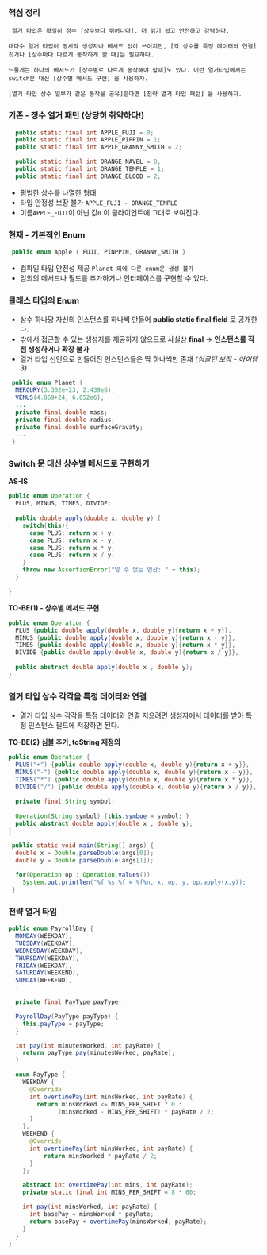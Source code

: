  ### 핵심 정리 
 
  ```
   열거 타입은 확실히 정수 [상수보다 뛰어나다]. 더 읽기 쉽고 안전하고 강력하다. 
  ```
  ```
  대다수 열거 타입이 명시적 생성자나 메서드 없이 쓰이지만, [각 상수를 특정 데이터와 연결]짓거나 [상수마다 다르게 동작하게 할 때]는 필요하다. 
  ```
  ```
  드물게는 하나의 메서드가 [상수별로 다르게 동작해야 할때]도 있다. 이런 열거타입에서는 switch문 대신 [상수별 메서드 구현] 을 사용하자.
  ```
  ```
  [열거 타입 상수 일부가 같은 동작을 공유]한다면 [전략 열거 타입 패턴] 을 사용하자.
  ```

### 기존 - 정수 열거 패턴 (상당히 취약하다!)
```java
  public static final int APPLE_FUJI = 0;
  public static final int APPLE_PIPPIN = 1;
  public static final int APPLE_GRANNY_SMITH = 2;

  public static final int ORANGE_NAVEL = 0;
  public static final int ORANGE_TEMPLE = 1;
  public static final int ORANGE_BLOOD = 2;

```
 - 평범한 상수를 나열한 형태
 - 타입 안정성 보장 불가 `APPLE_FUJI - ORANGE_TEMPLE`
 - 이름`APPLE_FUJI`이 아닌 값`0` 이 클라이언트에 그대로 보여진다.

### 현재 - 기본적인 Enum 
```java 
 public enum Apple { FUJI, PINPPIN, GRANNY_SMITH }
```
- 컴파일 타입 안전성 제공 `Planet 외에 다른 enum은 생성 불가`
- 임의의 메서드나 필드를 추가하거나 인터페이스를 구현할 수 있다.

### 클래스 타입의 Enum 
 - 상수 하나당 자신의 인스턴스를 하나씩 만들어 **public static final field** 로 공개한다. 
 - 밖에서 접근할 수 있는 생성자를 제공하지 않으므로 사실상 **final** -> **인스턴스를 직접 생성하거나 확장 불가**
 - 열거 타입 선언으로 만들어진 인스턴스들은 딱 하나씩만 존재 *(싱글턴 보장 - 아이템 3)*

```java 
 public enum Planet {
  MERCURY(3.302e+23, 2.439e6),
  VENUS(4.869+24, 6.052e6); 
  ...
  private final double mass; 
  private final double radius; 
  private final double surfaceGravaty;
  ...
 }

```


### Switch 문 대신 상수별 메서드로 구현하기

**AS-IS**
```java
public enum Operation {
  PLUS, MINUS, TIMES, DIVIDE;
  
  public double apply(double x, double y) {
    switch(this){
      case PLUS: return x + y;
      case PLUS: return x - y;
      case PLUS: return x * y;
      case PLUS: return x / y;
    }
    throw new AssertionError("알 수 없는 연산: " + this);
  }

}


```
**TO-BE(1) - 상수별 메서드 구현**
```java 
public enum Operation { 
  PLUS {public double apply(double x, double y){return x + y}},
  MINUS {public double apply(double x, double y){return x - y}},  
  TIMES {public double apply(double x, double y){return x * y}},
  DIVIDE {public double apply(double x, double y){return x / y}},
  
  public abstract double apply(double x , double y); 
}
```

### 열거 타입 상수 각각을 특정 데이터와 연결

- 열거 타입 상수 각각을 특정 데이터와 연결 지으려면 생성자에서 데이터를 받아 특정 인스턴스 필드에 저장하면 된다.  
  
**TO-BE(2) 심볼 추가, toString 재정의**

```java  
public enum Operation { 
  PLUS("+") {public double apply(double x, double y){return x + y}},
  MINUS("-") {public double apply(double x, double y){return x - y}},  
  TIMES("*") {public double apply(double x, double y){return x * y}},
  DIVIDE("/") {public double apply(double x, double y){return x / y}},
  
  private final String symbol; 
  
  Operation(String symbol) {this.symboe = symbol; }
  public abstract double apply(double x , double y); 
}
```

```java
 public static void main(String[] args) {
  double x = Double.parseDouble(args[0]);
  double y = Double.parseDouble(args[1]);
  
  for(Operation op : Operation.values())
    System.out.printlen("%f %s %f = %f%n, x, op, y, op.apply(x,y));
 }

```

### 전략 열거 타입 
```java
public enum PayrollDay {
  MONDAY(WEEKDAY),
  TUESDAY(WEEKDAY),
  WEDNESDAY(WEEKDAY),
  THURSDAY(WEEKDAY),
  FRIDAY(WEEKDAY),
  SATURDAY(WEEKEND),
  SUNDAY(WEEKEND),
  ;

  private final PayType payType;

  PayrollDay(PayType payType) {
    this.payType = payType;
  }

  int pay(int minutesWorked, int payRate) {
    return payType.pay(minutesWorked, payRate);
  }

  enum PayType {
    WEEKDAY {
      @Override
      int overtimePay(int minsWorked, int payRate) {
        return minsWorked <= MINS_PER_SHIFT ? 0 :
              (minsWorked - MINS_PER_SHIFT) * payRate / 2;
      }
    },
    WEEKEND {
      @Override
      int overtimePay(int minsWorked, int payRate) {
          return minsWorked * payRate / 2;
      }
    };

    abstract int overtimePay(int mins, int payRate);
    private static final int MINS_PER_SHIFT = 8 * 60;

    int pay(int minsWorked, int payRate) {
      int basePay = minsWorked * payRate;
      return basePay + overtimePay(minsWorked, payRate);
    }
  }
}

```

